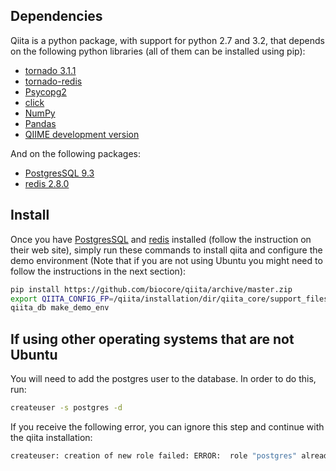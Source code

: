Dependencies
------------

Qiita is a python package, with support for python 2.7 and 3.2, that depends on the following python libraries (all of them can be installed using pip):

<!--
* [pgbouncer](http://pgfoundry.org/projects/pgbouncer)
* [IPython](https://github.com/ipython/ipython)
-->

* [tornado 3.1.1](http://www.tornadoweb.org/en/stable/)
* [tornado-redis](https://pypi.python.org/pypi/tornado-redis)
* [Psycopg2](http://initd.org/psycopg/download/)
* [click](http://click.pocoo.org/)
* [NumPy](https://github.com/numpy/numpy)
* [Pandas](http://pandas.pydata.org/)
* [QIIME development version](https://github.com/biocore/qiime)

And on the following packages:

* [PostgresSQL 9.3](http://www.postgresql.org/download/)
* [redis 2.8.0](https://pypi.python.org/pypi/redis/)

<!--
* [redis-server](http://redis.io)
-->

Install
-------

Once you have [PostgresSQL](http://www.postgresql.org/download/) and [redis](https://pypi.python.org/pypi/redis/) installed (follow the instruction on their web site), simply run these commands to install qiita and configure the demo environment 
(Note that if you are not using Ubuntu you might need to follow the instructions in the next section):

```bash
pip install https://github.com/biocore/qiita/archive/master.zip
export QIITA_CONFIG_FP=/qiita/installation/dir/qiita_core/support_files/config_demo.txt
qiita_db make_demo_env
```
## If using other operating systems that are not Ubuntu

You will need to add the postgres user to the database. In order to do this, run:

```bash
createuser -s postgres -d
```

If you receive the following error, you can ignore this step and continue with the qiita installation:
```bash
createuser: creation of new role failed: ERROR:  role "postgres" already exists
```